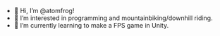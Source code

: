 - 👋 Hi, I’m @atomfrog!
- 👀 I’m interested in programming and mountainbiking/downhill riding.
- 🌱 I’m currently learning to make a FPS game in Unity.

